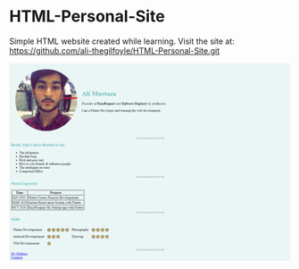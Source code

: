 # HTML-Personal-Site
Simple HTML website created while learning.
Visit the site at: https://github.com/ali-thegilfoyle/HTML-Personal-Site.git

<img src="readme_images/main.png" width="1080">
